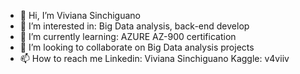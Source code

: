- 👋 Hi, I’m Viviana Sinchiguano 
- 👀 I’m interested in: Big Data analysis, back-end develop
- 🌱 I’m currently learning:  AZURE AZ-900 certification 
- 💞️ I’m looking to collaborate on  Big Data analysis projects 
- 📫 How to reach me
          Linkedin: Viviana Sinchiguano
          Kaggle:  v4viiv
 

<!---
VivianaEsc/VivianaEsc is a ✨ special ✨ repository because its `README.md` (this file) appears on your GitHub profile.
You can click the Preview link to take a look at your changes.
--->

